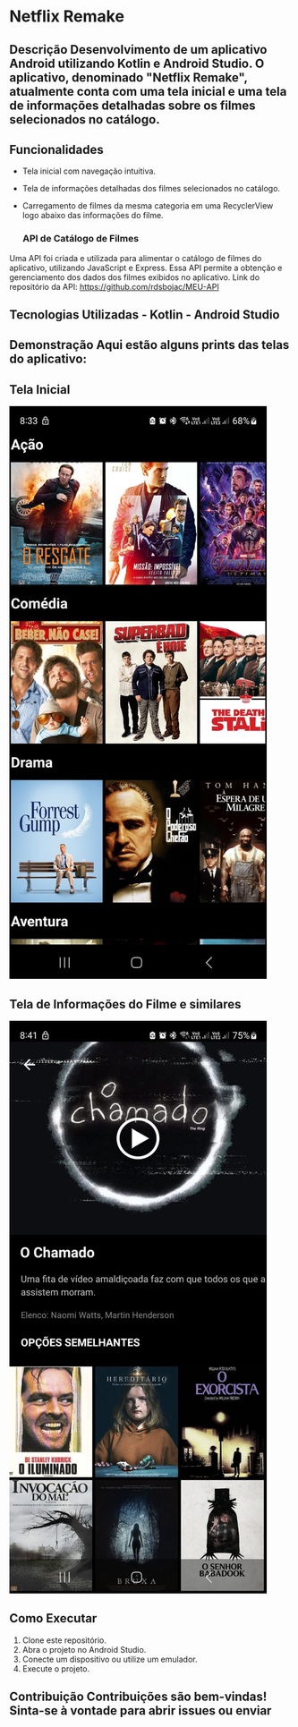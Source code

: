 # Netflix Remake 

## Descrição Desenvolvimento de um aplicativo Android utilizando Kotlin e Android Studio. O aplicativo, denominado "Netflix Remake", atualmente conta com uma tela inicial e uma tela de informações detalhadas sobre os filmes selecionados no catálogo.

## Funcionalidades

- Tela inicial com navegação intuitiva.
- Tela de informações detalhadas dos filmes selecionados no catálogo.
- Carregamento de filmes da mesma categoria em uma RecyclerView logo abaixo das informações do filme.

  ### API de Catálogo de Filmes
  
Uma API foi criada e utilizada para alimentar o catálogo de filmes do aplicativo, utilizando JavaScript e Express. Essa API permite a obtenção e gerenciamento dos dados dos filmes exibidos no aplicativo.
Link do repositório da API: https://github.com/rdsbojac/MEU-API

  ## Tecnologias Utilizadas - Kotlin - Android Studio 
  
  ## Demonstração Aqui estão alguns prints das telas do aplicativo:

  ## Tela Inicial 
  ![tela inicial](app/src/main/res/drawable/tela_inicial.jpeg)

  ## Tela de Informações do Filme e similares 
  ![tela similares](app/src/main/res/drawable/tela_info_similares.jpeg)

  ## Como Executar
  
1. Clone este repositório.
2. Abra o projeto no Android Studio. 
3. Conecte um dispositivo ou utilize um emulador.
4.  Execute o projeto.

   ##  Contribuição Contribuições são bem-vindas! Sinta-se à vontade para abrir issues ou enviar
